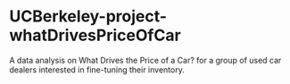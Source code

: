 # UCBerkeley-project-whatDrivesPriceOfCar
A data analysis on What Drives the Price of a Car?  for a group of used car dealers interested in fine-tuning their inventory.
